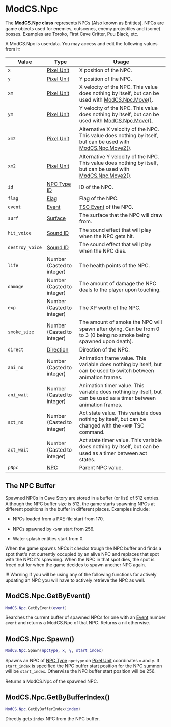 # ModCS.Npc

The **ModCS.Npc class** represents NPCs (Also known as Entities). NPCs are game objects used for enemies, cutscenes, enemy projectiles and (some) bosses. Examples are Toroko, First Cave Critter, Puu Black, etc.

A ModCS.Npc is userdata. You may access and edit the following values from it:

| Value           | Type                                 | Usage                                                        |
| --------------- | ------------------------------------ | ------------------------------------------------------------ |
| `x`             | [Pixel Unit](/api/objects/pixel/)    | X position of the NPC.                                       |
| `y`             | [Pixel Unit](/api/objects/pixel/)    | Y position of the NPC.                                       |
| `xm`            | [Pixel Unit](/api/objects/pixel/)    | X velocity of the NPC. This value does nothing by itself, but can be used with [ModCS.Npc.Move()](/api/objects/npc/functions/#modcsnpcmove). |
| `ym`            | [Pixel Unit](/api/objects/pixel/)    | Y velocity of the NPC. This value does nothing by itself, but can be used with [ModCS.Npc.Move()](/api/objects/npc/functions/#modcsnpcmove). |
| `xm2`           | [Pixel Unit](/api/objects/pixel/)    | Alternative X velocity of the NPC. This value does nothing by itself, but can be used with [ModCS.Npc.Move2()](/api/objects/npc/functions/#modcsnpcmove2). |
| `xm2`           | [Pixel Unit](/api/objects/pixel/)    | Alternative Y velocity of the NPC. This value does nothing by itself, but can be used with [ModCS.Npc.Move2()](/api/objects/npc/functions/#modcsnpcmove2). |
| `id`            | [NPC Type ID](/api/objects/npc/id/)    | ID of the NPC.                                               |
| `flag`          | [Flag](/api/flags/flag/) | Flag of the NPC.                                             |
| `event`         | [Event](/api/tsc/#events)            | [TSC Event](/api/tsc/#events) of the NPC.                    |
| `surf`          | [Surface](/api/drawing/surface/)     | The surface that the NPC will draw from.                     |
| `hit_voice`     | [Sound ID](/api/sound/sound/#sound-effects-id-reference) | The sound effect that will play when the NPC gets hit.       |
| `destroy_voice` | [Sound ID](/api/sound/sound/#sound-effects-id-reference) | The sound effect that will play when the NPC dies.           |
| `life`          | Number (Casted to integer)           | The health points of the NPC.                                |
| `damage`        | Number (Casted to integer)           | The amount of damage the NPC deals to the player upon touching. |
| `exp`           | Number (Casted to integer)           | The XP worth of the NPC.                                     |
| `smoke_size`    | Number (Casted to integer)           | The amount of smoke the NPC will spawn after dying. Can be from 0 to 3 (0 being no smoke being spawned upon death). |
| `direct`        | [Direction](/api/objects/direction/) | Direction of the NPC.                                        |
| `ani_no`        | Number (Casted to integer)           | Animation frame value. This variable does nothing by itself, but can be used to switch between animation frames. |
| `ani_wait`      | Number (Casted to integer)           | Animation timer value. This variable does nothing by itself, but can be used as a timer between animation frames. |
| `act_no`        | Number (Casted to integer)           | Act state value. This variable does nothing by itself, but can be changed with the `<ANP` TSC command. |
| `act_wait`      | Number (Casted to integer)           | Act state timer value. This variable does nothing by itself, but can be used as a timer between act states. |
| `pNpc`          | [NPC](/api/objects/npc/)             | Parent NPC value.                                            |

## The NPC Buffer
Spawned NPCs in Cave Story are stored in a buffer (or list) of 512 entries. Although the NPC buffer size is 512, the game starts spawning NPCs at different positions in the buffer in different places. Examples include:

- NPCs loaded from a PXE file start from 170.

- NPCs spawned by `<SNP` start from 256.

- Water splash entities start from 0.

When the game spawns NPCs it checks trough the NPC buffer and finds a spot that's not currently occupied by an alive NPC and replaces that spot with the NPC it's spawning. When the NPC in that spot dies, the spot is freed out for when the game decides to spawn another NPC again.

!!! Warning
	If you will be using any of the following functions for actively updating an NPC you will have to actively retrieve the NPC as well.

## ModCS.Npc.GetByEvent()

```lua
ModCS.Npc.GetByEvent(event)
```

Searches the current buffer of spawned NPCs for one with an [Event](/api/tsc/#events) number `event` and returns a ModCS.Npc of that NPC. Returns a nil otherwise.

## ModCS.Npc.Spawn()

```lua
ModCS.Npc.Spawn(npctype, x, y, start_index)
```

Spawns an NPC of [NPC Type](/api/objects/npc/id/) `npctype` on [Pixel Unit](/api/objects/pixel/) coordinates `x` and `y`. If `start_index` is specified the NPC buffer start position for the NPC summon will be `start_index`. Otherwise the NPC buffer start position will be 256.

Returns a ModCS.Npc of the spawned NPC. 

## ModCS.Npc.GetByBufferIndex()

```lua
ModCS.Npc.GetByBufferIndex(index)
```

Directly gets `index` NPC from the NPC buffer.